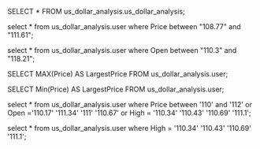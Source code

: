 SELECT * FROM us_dollar_analysis.us_dollar_analysis;

select * from us_dollar_analysis.user
where 
Price between "108.77" and "111.61";

select * from us_dollar_analysis.user
where Open between "110.3" and "118.21";

SELECT MAX(Price) AS LargestPrice
FROM us_dollar_analysis.user;

SELECT Min(Price) AS LargestPrice
FROM us_dollar_analysis.user;

select * from us_dollar_analysis.user
where
Price between '110' and '112'
or
Open ='110.17' '111.34' '111' '110.67'
or
High = '110.34' '110.43' '110.69' '111.1';


select * from us_dollar_analysis.user
where High = '110.34' '110.43' '110.69' '111.1';


